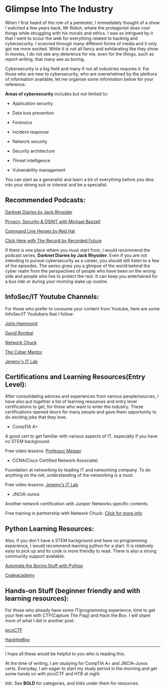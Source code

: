 # Glimpse Into The Industry

When I first heard of the role of a pentester, I immediately thought of a show I watched a few years back, Mr Robot, where the protagonist does cool things while struggling with his morals and ethics. I was so intrigued by it that I went to scour the web for everything related to hacking and cybersecurity. I scanned through many different forms of media and it only got me more excited. While it is not all fancy and exhilarating like they show in movies, I do not see any deterence for me, even for the things, such as report writing, that many see as boring. 

Cybersecurity is a big field and many if not all industries requires it. For those who are new to cybersecurity, who are overwhelmed by the plethora of information available, let me organise some information below for your reference.

**Areas of cybersecurity** includes but not limited to:

  - Application security
  
  - Data loss prevention
  
  - Forensics
  
  - Incident response
  
  - Network security
  
  - Security architecture
  
  - Threat intelligence
  
  - Vulnerability management

You can start as a generalist and learn a bit of everything before you dive into your strong suit or interest and be a specialist.



## **Recommended Podcasts**:
  
  [Darknet Diaries by Jack Rhysider](https://darknetdiaries.com/)
  
  [Privacy, Security & OSINT with Michael Bazzell](https://inteltechniques.com/podcast.html)
  
  [Command Line Heroes by Red Hat](https://www.redhat.com/en/command-line-heroes)
  
  [Click Here with The Record by Recorded Future](https://therecord.media/podcast/)
  
If there is one place where you must start from, I would recommend the podcast series, **Darknet Diaries by Jack Rhysider**. Even if you are not intending to pursue cybersecurity as a career, you should still listen to a few of the episodes. The series gives you a glimpse of the world behind the cyber realm from the perspectives of people who have been on the wrong side and people who live to protect the rest. It can keep you entertained for a bus ride or during your morning wake up routine.
  
## **InfoSec/IT Youtube Channels**:

For those who prefer to consume your content from Youtube, here are some InfoSec/IT Youtubers that I follow:

  [John Hammond](https://www.youtube.com/c/JohnHammond010)
  
  [David Bombal](https://www.youtube.com/c/DavidBombal)
  
  [Network Chuck](https://www.youtube.com/c/NetworkChuck/featured)
  
  [The Cyber Mentor](https://www.youtube.com/c/TheCyberMentor)
  
  [Jeremy's IT Lab](https://www.youtube.com/c/JeremysITLab)
  
## **Certifications and Learning Resources**(Entry Level):
  
After consolidating advices and experiences from various people/sources, I have also put together a list of learning resources and entry level certifications to get, for those who want to enter the industry. These certifications opened doors for many people and gave them opportunity to do exciting jobs that they love.


  - CompTIA A+
  
  A good cert to get familiar with various aspects of IT, especially if you have no STEM background.
  
  Free video lessons: [Professor Messer](https://www.professormesser.com/free-a-plus-training/220-1101/220-1101-video/220-1101-training-course/)
    
  - CCNA(Cisco Certified Network Associate)
  
  Foundation at networking by leading IT and networking company. To do anything on the net, understanding of the networking is a must.
  
  Free video lessons: [Jeremy's IT Lab](https://www.jeremysitlab.com/)
    
  - JNCIA-Junos
  
  Another network certification with Juniper Networks specific contents.
  
  Free training in partnership with Network Chuck: [Click for more info](https://www.youtube.com/watch?v=NeIrWXIj1m4)
  
## **Python Learning Resources**:
    
Also, if you don't have a STEM background and have no programming experience, I would recommend learning python for a start. It is relatively easy to pick up and its code is more friendly to read. There is also a strong community support available.
  
  [Automate the Boring Stuff with Python](https://automatetheboringstuff.com/)
  
  [Codeacademy](https://www.codecademy.com/catalog/language/python)
  
## **Hands-on Stuff** (beginner friendly and with learning resources):

For those who already have some IT/programming experience, time to get your feet wet with CTF(Capture The Flag) and Hack the Box. I will share more of what I did in another post.
  
  [picoCTF](https://picoctf.org/)
  
  [HacktheBox](https://www.hackthebox.com/)

----------------------------------------------------------------------------------------------------


I hope all these would be helpful to you who is reading this.

At the time of writing, I am studying for CompTIA A+ and JNCIA-Junos certs. Everyday, I am eager to start my study period in the morning and get some hands on with picoCTF and HTB at night.

tldr; See **BOLD** for categories, and links under them for resources.
